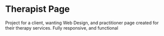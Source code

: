 # Therapist Page
Project for a client, wanting Web Design, and practitioner page created for their therapy services. Fully responsive, and functional
